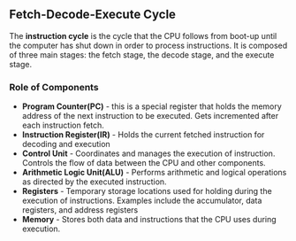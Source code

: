 ## Fetch-Decode-Execute Cycle
The **instruction cycle** is the cycle that the CPU follows from boot-up until the computer has shut down in order to process instructions. It is composed of three main stages: the fetch stage, the decode stage, and the execute stage.

### Role of Components
- **Program Counter(PC)** - this is a special register that holds the memory address of the next instruction to be executed. Gets incremented after each instruction fetch.
- **Instruction Register(IR)** - Holds the current fetched instruction for decoding and execution
- **Control Unit** - Coordinates and manages the execution of instruction. Controls the flow of data between the CPU and other components.
- **Arithmetic Logic Unit(ALU)** - Performs arithmetic and logical operations as directed by the executed instruction.
- **Registers** - Temporary storage locations used for holding during the execution of instructions. Examples include the accumulator, data registers, and address registers
- **Memory** - Stores both data and instructions that the CPU uses during execution.



